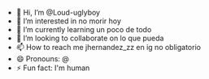 - 👋 Hi, I’m @Loud-uglyboy
- 👀 I’m interested in no morir hoy
- 🌱 I’m currently learning un poco de todo
- 💞️ I’m looking to collaborate on lo que pueda
- 📫 How to reach me jhernandez_zz en ig no obligatorio
- 😄 Pronouns: @
- ⚡ Fun fact: I'm human

<!---
Loud-uglyboy/Loud-uglyboy is a ✨ special ✨ repository because its `README.md` (this file) appears on your GitHub profile.
You can click the Preview link to take a look at your changes.
--->
